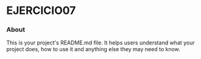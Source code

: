 EJERCICIO07
===========

### About

This is your project's README.md file. It helps users understand what your
project does, how to use it and anything else they may need to know.